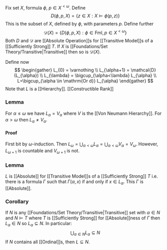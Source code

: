 Fix set $X$, formula $\phi$, $p \in X^{<\omega}$.
Define
$$
D(\phi,p,X) = \{ z\in X : X\models \phi(p,z) \}
$$
This is the subset of $X$, defined by $\phi$, with parameters $p$.
Define further
$$
\mathcal{D}(X) = \{ D(\phi,p,X) : \phi \in \mathrm{Fml}, p \in X^{<\omega} \}
$$
Both $D$ and $\mathcal{D}$ are [[Absolute Operation]]s for [[Transitive Model]]s of a [[Sufficiently Strong]] $T$.
If $X$ is [[Foundations/Set Theory/Transitive|Transitive]] then so is $\mathcal{D}(X)$.

Define now 
$$
\begin{gather}
L_{0} = \varnothing  \\
L_{\alpha+1} = \mathcal{D}(L_{\alpha}) \\
L_{\lambda} = \bigcup_{\alpha<\lambda} L_{\alpha} \\
L=\bigcup_{\alpha \in \mathrm{Or d}} L_{\alpha}
\end{gather}
$$
Note that $L$ is a [[Hierarchy]].
[[Constructible Rank]]
### Lemma
For $\alpha\leq \omega$ we have $L_{\alpha}=V_{\alpha}$ where $V$ is the [[Von Neumann Hierarchy]].
For $\alpha>\omega$ then $L_{\alpha}\neq V_{\alpha}$.
#### Proof
First bit by $\omega$-induction.
Then $L_{\omega}=\bigcup_{\alpha<\omega}L_{\alpha}=\bigcup_{\alpha<\omega}V_{\alpha}=V_{\omega}$.
However, $L_{\omega+1}$ is countable and $V_{\omega+1}$ is not.
### Lemma
$L$ is [[Absolute]] for [[Transitive Model]]s of a [[Sufficiently Strong]] $T$
i.e. there is a formula $\Gamma$ such that $\Gamma(\alpha,x)$ if and only if $x\in L_{\alpha}$.
This $\Gamma$ is [[Absolute]].
### Corollary
If $N$ is any [[Foundations/Set Theory/Transitive|Transitive]] set with $\alpha \in N$ and $N\models T$
where $T$ is [[Sufficiently Strong]] for [[Absolute]]ness of $\Gamma$
then $L_{\alpha}\in N$ so $L_{\alpha}\subseteq N$.
In particular:
$$
\bigcup_{\alpha \in N} L_{\alpha} \subseteq N
$$
If $N$ contains all [[Ordinal]]s, then $L\subseteq N$.
